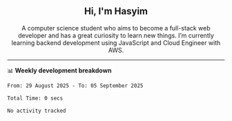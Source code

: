 <h2 align="center">Hi, I'm Hasyim</h2>

<p align="center">A computer science student who aims to become a full-stack web developer and has a great curiosity to learn new things. I’m currently learning backend development using JavaScript and Cloud Engineer with AWS.</p>

---

📊 **Weekly development breakdown**

<!--START_SECTION:waka-->

```txt
From: 29 August 2025 - To: 05 September 2025

Total Time: 0 secs

No activity tracked
```

<!--END_SECTION:waka-->

<!-- - You can reach me on **hasyim11c@gmail.com** -->
